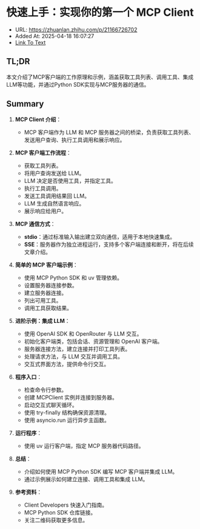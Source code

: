 # 快速上手：实现你的第一个 MCP Client
- URL: https://zhuanlan.zhihu.com/p/21166726702
- Added At: 2025-04-18 16:07:27
- [Link To Text](2025-04-18-快速上手：实现你的第一个-mcp-client_raw.md)

## TL;DR
本文介绍了MCP客户端的工作原理和示例，涵盖获取工具列表、调用工具、集成LLM等功能，并通过Python SDK实现与MCP服务器的通信。

## Summary
1. **MCP Client 介绍**：
   - MCP 客户端作为 LLM 和 MCP 服务器之间的桥梁，负责获取工具列表、发送用户查询、执行工具调用和展示响应。

2. **MCP 客户端工作流程**：
   - 获取工具列表。
   - 将用户查询发送给 LLM。
   - LLM 决定是否使用工具，并指定工具。
   - 执行工具调用。
   - 发送工具调用结果回 LLM。
   - LLM 生成自然语言响应。
   - 展示响应给用户。

3. **MCP 通信方式**：
   - **stdio**：通过标准输入输出建立双向通信，适用于本地快速集成。
   - **SSE**：服务器作为独立进程运行，支持多个客户端连接和断开，将在后续文章介绍。

4. **简单的 MCP 客户端示例**：
   - 使用 MCP Python SDK 和 uv 管理依赖。
   - 设置服务器连接参数。
   - 建立服务器连接。
   - 列出可用工具。
   - 调用工具获取结果。

5. **进阶示例：集成 LLM**：
   - 使用 OpenAI SDK 和 OpenRouter 与 LLM 交互。
   - 初始化客户端类，包括会话、资源管理和 OpenAI 客户端。
   - 服务器连接方法，建立连接并打印工具列表。
   - 处理请求方法，与 LLM 交互并调用工具。
   - 交互式界面方法，提供命令行交互。

6. **程序入口**：
   - 检查命令行参数。
   - 创建 MCPClient 实例并连接到服务器。
   - 启动交互式聊天循环。
   - 使用 try-finally 结构确保资源清理。
   - 使用 asyncio.run 运行异步主函数。

7. **运行程序**：
   - 使用 uv 运行客户端，指定 MCP 服务器代码路径。

8. **总结**：
   - 介绍如何使用 MCP Python SDK 编写 MCP 客户端并集成 LLM。
   - 通过示例展示如何建立连接、调用工具和集成 LLM。

9. **参考资料**：
   - Client Developers 快速入门指南。
   - MCP Python SDK 仓库链接。
   - 关注二维码获取更多信息。

